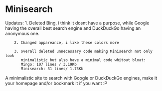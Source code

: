 # Minisearch

Updates:
        1. Deleted Bing, i think it dosnt have a purpose, while Google having the                  overall best search engine and DuckDuckGo having an anonymous one.

        2. Changed appareance, i like these colors more
            
        3. overall deleted unnecessary code making Minisearch not only look       
           minimalistic but also have a minimal code whitout bloat:
           Mingo: 107 lines / 3.19Kb
           Minisearch: 31 lines/ 1.73Kb
            
A minimalistic site to search with Google or DuckDuckGo engines, make it your homepage and/or bookmark it if you want :P
